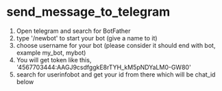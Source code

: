 # send_message_to_telegram

1. Open telegram and search for BotFather
2. type '/newbot' to start your bot (give a name to it)
3. choose username for your bot (please consider it should end with bot, example my_bot, mybot)
4. You will get token like this, '4567703444:AAGJ9csdfggkE8rTYH_kM5pNDYaLM0-GW80'
5. search for userinfobot and get your id from there which will be chat_id below
